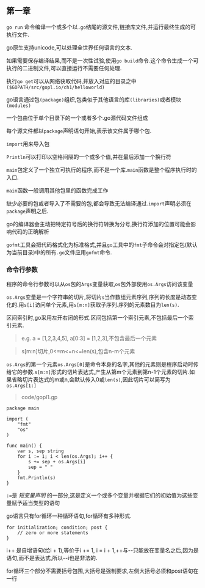 ## 第一章

`go run` 命令编译一个或多个以`.go`结尾的源文件,链接库文件,并运行最终生成的可执行文件.

go原生支持unicode,可以处理全世界任何语言的文本.

如果需要保存编译结果,而不是一次性试验,使用`go build`命令.这个命令生成一个可执行的二进制文件,可以直接运行不需要任何处理.

执行`go get`可以从网络获取代码,并放入对应的目录之中`($GOPATH/src/gopl.io/ch1/helloworld)`

go语言通过包`(package)`组织,包类似于其他语言的库`(libraries)`或者模块`(modules)`

一个包由位于单个目录下的一个或者多个.go源代码文件组成

每个源文件都以`package`声明语句开始,表示该文件属于哪个包.

`import`用来导入包

`Println`可以打印以空格间隔的一个或多个值,并在最后添加一个换行符

`main`包定义了一个独立可执行的程序,而不是一个库.`main`函数是整个程序执行时的入口.

`main`函数一般调用其他包里的函数完成工作

缺少必要的包或者导入了不需要的包,都会导致无法编译通过.`import`声明必须在`package`声明之后.

go的编译器会主动把特定符号后的换行符转换为分号,换行符添加的位置可能会影响代码的正确解析

`gofmt`工具会把代码格式化为标准格式,并且`go`工具中的`fmt`子命令会对指定包(默认为当前目录)中的所有`.go`文件应用`gofmt`命令.

### 命令行参数

程序的命令行参数可以从`os`包的`Args`变量获取,`os`包外部使用`os.Args`访问该变量

`os.Args`变量是一个字符串的切片,将切片`s`当作数组元素序列,序列的长度是动态变化的.用`s[i]`访问单个元素,用`s[m:n]`获取子序列.序列的元素数目为`len(s)`.

区间索引时,go采用左开右闭的形式.区间包括第一个索引元素,不包括最后一个索引元素.

> e.g. a = [1,2,3,4,5], a[0:3] = [1,2,3],不包含最后一个元素

> s[m:n]切片,0<=m<=n<=len(s),包含n-m个元素

`os.Args`的第一个元素`os.Args[0]`是命令本身的名字,其他的元素则是程序启动时传给它的参数.`s[m:n]`形式的切片表达式,产生从第m个元素到第n-1个元素的切片.如果省略切片表达式的m或n,会默认传入0或`len(s)`,因此切片可以简写为`os.Args[1:]`

> code/gopl1.gp

```
package main

import (
    "fmt"
    "os"
)

func main() {
    var s, sep string
    for i := 1; i < len(os.Args); i++ {
        s += sep + os.Args[i]
        sep = " "
    }
    fmt.Println(s)
}
```

`:=`是 *短变量声明* 的一部分,这是定义一个或多个变量并根据它们的初始值为这些变量赋予适当类型的语句

go语言只有for循环一种循环语句,for循环有多种形式.

```
for initialization; condition; post {
    // zero or more statements
}
```

i++ 是自增语句(给i + 1),等价于i += 1, i = i + 1,++与--只能放在变量名之后,因为是语句,而不是表达式,所以--i也是非法的.

for循环三个部分不需要括号包围,大括号是强制要求,左侧大括号必须和post语句在一行